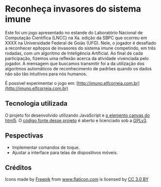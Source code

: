 
#  Reconheça invasores do sistema imune

Este foi um jogo apresentado no estande do Laboratório Nacional de Computação Científica (LNCC) na Xa. edição da SBPC que ocorreu em XXXX na Universidade Federal de Goiás (UFG). Nele, o jogador é desafiado a reconhecer epítopos de invasores do sistema imune competindo, em três rodadas, com um algoritmo de Inteligência Artificial. Ao final de cada participação, fizemos uma reflexão acerca da atividade vivenciada pelo jogador. A mensagem que buscamos transmitir foi a da utilização dos algoritmos automáticos de reconhecimento de padrões quando os dados não são tão intuitivos para nós humanos.

É possível experimentar o jogo em: [http://imuno.elfcorreia.com.br](http://imuno.elfcorreia.com.br)

## Tecnologia utilizada

O projeto foi desenvolvido utilizando JavaScript e [o elemento canvas do html5](https://developer.mozilla.org/pt-BR/docs/Web/API/Canvas_API/Tutorial). O [código fonte desse projeto](https://github.com/elfcorreia//) é aberto e licenciado sob a [GPLv3](https://www.gnu.org/licenses/quick-guide-gplv3.html).

## Pespectivas

 - Implementar comandos de toque.
 - Ajustar a interface para telas de dispositivos móveis.

## Créditos

<div>Icons made by <a href="https://www.freepik.com/" title="Freepik">Freepik</a> from <a href="https://www.flaticon.com/" 			    title="Flaticon">www.flaticon.com</a> is licensed by <a href="http://creativecommons.org/licenses/by/3.0/" 			    title="Creative Commons BY 3.0" target="_blank">CC 3.0 BY</a></div>
